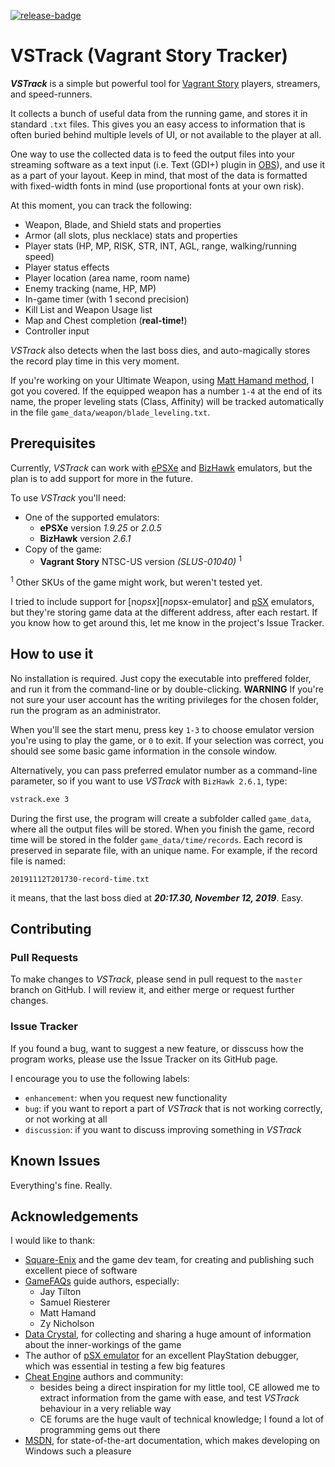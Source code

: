 [![release-badge]][latest-release]

[release-badge]: https://img.shields.io/github/v/release/Rosto75/vstrack?include_prereleases
[latest-release]: https://github.com/Rosto75/vstrack/releases/latest

# VSTrack (Vagrant Story Tracker)
[about-vstrack]: #about-vstrack

***VSTrack*** is a simple but powerful tool for [Vagrant Story][vagrant-game] players, streamers, and speed-runners. 


It collects a bunch of useful data from the running game, and stores it in standard `.txt` files. This gives you an easy access to information that is often buried behind multiple levels of UI, or not available to the player at all.

One way to use the collected data is to feed the output files into your streaming software as a text input (i.e. Text (GDI+) plugin in [OBS][obs]), and use it as a part of your layout. Keep in mind, that most of the data is formatted with fixed-width fonts in mind (use proportional fonts at your own risk).

At this moment, you can track the following:
* Weapon, Blade, and Shield stats and properties
* Armor (all slots, plus necklace) stats and properties
* Player stats (HP, MP, RISK, STR, INT, AGL, range, walking/running speed)
* Player status effects
* Player location (area name, room name)
* Enemy tracking (name, HP, MP)
* In-game timer (with 1 second precision)
* Kill List and Weapon Usage list
* Map and Chest completion (**real-time!**)
* Controller input

*VSTrack* also detects when the last boss dies, and auto-magically stores the record play time in this very moment.

If you're working on your Ultimate Weapon, using  [Matt Hamand method][ultimate-weapon-guide], I got you covered. If the equipped weapon has a number `1-4` at the end of its name, the proper leveling stats (Class, Affinity) will be tracked automatically in the file `game_data/weapon/blade_leveling.txt`.


## Prerequisites
[prerequisites]: #prerequisites

Currently, *VSTrack* can work with [ePSXe][epsxe-emulator] and [BizHawk][bizhawk-emulator] emulators, but the plan is to add support for more in the future.

To use *VSTrack* you'll need:
* One of the supported emulators:
	* **ePSXe** version *1.9.25* or *2.0.5*
	* **BizHawk** version *2.6.1*
* Copy of the game:
	* **Vagrant Story** NTSC-US version *(SLUS-01040)* <sup>1</sup>

<sup>1</sup> Other SKUs of the game might work, but weren't tested yet.

I tried to include support for [no$psx][no$psx-emulator] and [pSX][pSX-emulator] emulators, but they're storing game data at the different address, after each restart. If you know how to get around this, let me know in the project's Issue Tracker.

## How to use it
[usage]: #usage

No installation is required. Just copy the executable into preffered folder, and run it from the command-line or by double-clicking. **WARNING** If you're not sure your user account has the writing privileges for the chosen folder, run the program as an administrator. 

When you'll see the start menu, press key `1-3` to choose emulator version you're using to play the game,  or `0` to exit. If your selection was correct, you should see some basic game information in the console window.

Alternatively, you can pass preferred emulator number as a command-line parameter, so if you want to use *VSTrack* with `BizHawk 2.6.1`, type:
```bash
vstrack.exe 3
```

During the first use, the program will create a subfolder called `game_data`, where all the output files will be stored. When you finish the game, record time will be stored in the folder `game_data/time/records`. Each record is preserved in separate file, with an unique name. For example, if the record file is named:
```
20191112T201730-record-time.txt
```
it means, that the last boss died at ***20:17.30, November 12, 2019***. Easy.


## Contributing
[contributing]: #contributing

### Pull Requests
[pull-requests]: #pull-requests

To make changes to *VSTrack*, please send in pull request to the `master` branch on GitHub. I will review it, and either merge or request further changes.

### Issue Tracker
[issue-tracker]: #issue-tracker

If you found a bug, want to suggest a new feature, or disscuss how the program works, please use the Issue Tracker on its GitHub page.

I encourage you to use the following labels:
* `enhancement`: when you request new functionality
* `bug`: if you want to report a part of *VSTrack* that is not working correctly, or not working at all
* `discussion`: if you want to discuss improving something in *VSTrack* 


## Known Issues
[known-issues]: #known-issues

Everything's fine. Really.


## Acknowledgements
[acknowledgements]: #acknowledgements

I would like to thank:
* [Square-Enix][square-enix] and the game dev team, for creating and publishing such excellent piece of software
* [GameFAQs][game-faqs] guide authors, especially:
  * Jay Tilton
  * Samuel Riesterer
  * Matt Hamand
  * Zy Nicholson
* [Data Crystal][data-crystal], for collecting and sharing a huge amount of information about the inner-workings of the game
* The author of [pSX emulator][pSX-emulator] for an excellent PlayStation debugger, which was essential in testing a few big features 
* [Cheat Engine][cheat-engine] authors and community:
  * besides being a direct inspiration for my little tool, CE allowed me to extract information from the game with ease, and test *VSTrack* behaviour in a very reliable way 
  * CE forums are the huge vault of technical knowledge; I found a lot of programming gems out there
* [MSDN][msdn], for state-of-the-art documentation, which makes developing on Windows such a pleasure


[vagrant-game]: https://en.wikipedia.org/wiki/Vagrant_Story
[obs]: https://obsproject.com
[epsxe-emulator]: https://www.epsxe.com
[no$psx-emulator]: https://problemkaputt.de/psx.htm
[bizhawk-emulator]: http://tasvideos.org/BizHawk.html
[pSX-emulator]: http://psxemulator.proboards.com
[data-crystal]: http://datacrystal.romhacking.net/wiki/Vagrant_Story
[game-faqs]: https://gamefaqs.gamespot.com/ps/914326-vagrant-story/faqs 
[ultimate-weapon-guide]:  https://gamefaqs.gamespot.com/ps/914326-vagrant-story/faqs/8646
[square-enix]: https://www.jp.square-enix.com/game/detail/vagrantstory/
[cheat-engine]: https://www.cheatengine.org
[msdn]: https://msdn.microsoft.com/en-us/
